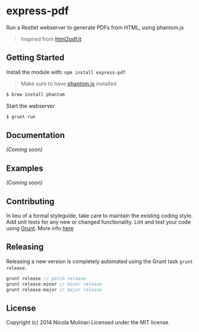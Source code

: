 # express-pdf

Run a Restlet webserver to generate PDFs from HTML, using phantom.js

> Inspired from [html2pdf.it](https://github.com/emmenko/html2pdf.it)

## Getting Started
Install the module with: `npm install express-pdf`

> Make sure to have [phantom.js](http://phantomjs.org/) installed

```bash
$ brew install phantom
```

Start the webserver

```bash
$ grunt run
```

## Documentation
_(Coming soon)_

## Examples
_(Coming soon)_

## Contributing
In lieu of a formal styleguide, take care to maintain the existing coding style. Add unit tests for any new or changed functionality. Lint and test your code using [Grunt](http://gruntjs.com/).
More info [here](CONTRIBUTING.md)

## Releasing
Releasing a new version is completely automated using the Grunt task `grunt release`.

```javascript
grunt release // patch release
grunt release:minor // minor release
grunt release:major // major release
```

## License
Copyright (c) 2014 Nicola Molinari
Licensed under the MIT license.

